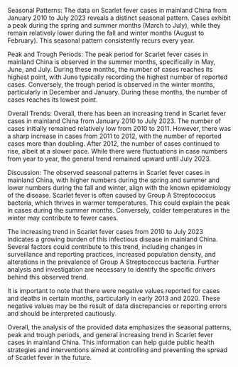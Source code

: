 Seasonal Patterns: 
The data on Scarlet fever cases in mainland China from January 2010 to July 2023 reveals a distinct seasonal pattern. Cases exhibit a peak during the spring and summer months (March to July), while they remain relatively lower during the fall and winter months (August to February). This seasonal pattern consistently recurs every year.

Peak and Trough Periods:
The peak period for Scarlet fever cases in mainland China is observed in the summer months, specifically in May, June, and July. During these months, the number of cases reaches its highest point, with June typically recording the highest number of reported cases. Conversely, the trough period is observed in the winter months, particularly in December and January. During these months, the number of cases reaches its lowest point.

Overall Trends:
Overall, there has been an increasing trend in Scarlet fever cases in mainland China from January 2010 to July 2023. The number of cases initially remained relatively low from 2010 to 2011. However, there was a sharp increase in cases from 2011 to 2012, with the number of reported cases more than doubling. After 2012, the number of cases continued to rise, albeit at a slower pace. While there were fluctuations in case numbers from year to year, the general trend remained upward until July 2023.

Discussion:
The observed seasonal patterns in Scarlet fever cases in mainland China, with higher numbers during the spring and summer and lower numbers during the fall and winter, align with the known epidemiology of the disease. Scarlet fever is often caused by Group A Streptococcus bacteria, which thrives in warmer temperatures. This could explain the peak in cases during the summer months. Conversely, colder temperatures in the winter may contribute to fewer cases.

The increasing trend in Scarlet fever cases from 2010 to July 2023 indicates a growing burden of this infectious disease in mainland China. Several factors could contribute to this trend, including changes in surveillance and reporting practices, increased population density, and alterations in the prevalence of Group A Streptococcus bacteria. Further analysis and investigation are necessary to identify the specific drivers behind this observed trend.

It is important to note that there were negative values reported for cases and deaths in certain months, particularly in early 2013 and 2020. These negative values may be the result of data discrepancies or reporting errors and should be interpreted cautiously.

Overall, the analysis of the provided data emphasizes the seasonal patterns, peak and trough periods, and general increasing trend in Scarlet fever cases in mainland China. This information can help guide public health strategies and interventions aimed at controlling and preventing the spread of Scarlet fever in the future.